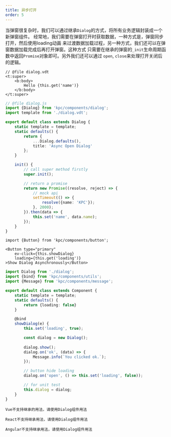 ```yaml
---
title: 异步打开
order: 5
---
```


当弹窗很复杂时，我们可以通过继承`Dialog`的方式，将所有业务逻辑封装成一个新弹窗组件。
经常地，我们需要在弹窗打开时获取数据，一种方式是，弹窗同步打开，然后使用loading动画
来过渡数据加载过程，另一种方式，我们还可以在弹窗数据加载完成后再打开弹窗。这种方式
只需要在继承的弹窗的`_init`生命周期函数中返回`Promise`对象即可。另外我们还可以通过
`open`, `close`来处理打开关闭后的逻辑。

```vdt
// @file dialog.vdt
<t:super>
    <b:body>
        Hello {this.get('name')}
    </b:body>
</t:super>
```

```ts
// @file dialog.js
import {Dialog} from 'kpc/components/dialog';
import template from './dialog.vdt';

export default class extends Dialog {
    static template = template;
    static defaults() {
        return {
            ...Dialog.defaults(),
            title: 'Async Open Dialog'
        };
    }

    init() {
        // call super method firstly
        super.init();

        // return a promise
        return new Promise((resolve, reject) => {
            // mock api
            setTimeout(() => {
                resolve({name: 'KPC'});
            }, 2000);
        }).then(data => {
            this.set('name', data.name);
        });
    }
}
```

```vdt
import {Button} from 'kpc/components/button';

<Button type="primary"
    ev-click={this.showDialog}
    loading={this.get('loading')}
>Show Dialog Asynchronously</Button>
```

```ts
import Dialog from './dialog';
import {bind} from 'kpc/components/utils';
import {Message} from 'kpc/components/message';

export default class extends Component {
    static template = template;
    static defaults() {
        return {loading: false}
    }

    @bind
    showDialog(e) {
        this.set('loading', true);

        const dialog = new Dialog();
        
        dialog.show();
        dialog.on('ok', (data) => {
            Message.info(`You clicked ok.`);
        });

        // button hide loading
        dialog.on('open', () => this.set('loading', false));

        // for unit test
        this.dialog = dialog;
    }
}
```

```vue-ignore
Vue不支持继承的用法，请使用Dialog组件用法
```

```react-ignore
React不支持继承用法，请使用Dialog组件用法
```

```angular-ignore
Angular不支持继承用法，请使用Dialog组件用法
```
